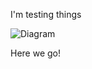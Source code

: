 I'm testing things

![Diagram](http://www.plantuml.com/plantuml/proxy?src=https://raw.githubusercontent.com/Hermitpenguin/UML/blob/main/map_v1.puml)

Here we go!
